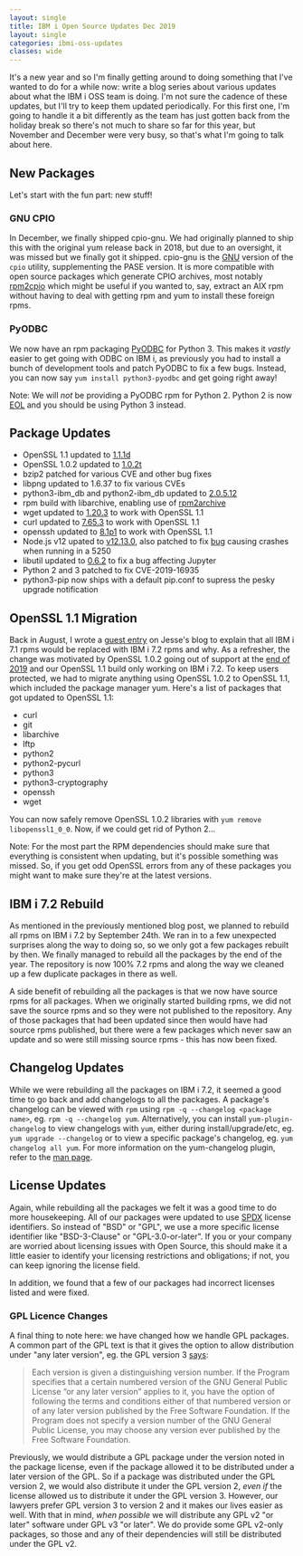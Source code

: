```yaml
---
layout: single
title: IBM i Open Source Updates Dec 2019
layout: single
categories: ibmi-oss-updates
classes: wide
---
```


It's a new year and so I'm finally getting around to doing something that I've wanted to do for a while now: write a blog series about various updates about what the IBM i OSS team is doing. I'm not sure the cadence of these updates, but I'll try to keep them updated periodically. For this first one, I'm going to handle it a bit differently as the team has just gotten back from the holiday break so there's not much to share so far for this year, but November and December were very busy, so that's what I'm going to talk about here.

## New Packages

Let's start with the fun part: new stuff!

### GNU CPIO

In December, we finally shipped cpio-gnu. We had originally planned to ship this with the original yum release back in 2018, but due to an oversight, it was missed but we finally got it shipped. cpio-gnu is the [GNU](https://www.gnu.org/software/cpio/) version of the `cpio` utility, supplementing the PASE version. It is more compatible with open source packages which generate CPIO archives, most notably [rpm2cpio](http://ftp.rpm.org/max-rpm/s1-rpm-miscellania-rpm2cpio.html) which might be useful if you wanted to, say, extract an AIX rpm without having to deal with getting rpm and yum to install these foreign rpms.

### PyODBC

We now have an rpm packaging [PyODBC](https://github.com/mkleehammer/pyodbc) for Python 3. This makes it *vastly* easier to get going with ODBC on IBM i, as previously you had to install a bunch of development tools and patch PyODBC to fix a few bugs. Instead, you can now say `yum install python3-pyodbc` and get going right away!

Note: We will _not_ be providing a PyODBC rpm for Python 2. Python 2 is now [EOL](https://pythonclock.org/) and you should be using Python 3 instead.

## Package Updates

- OpenSSL 1.1 updated to [1.1.1d](https://www.openssl.org/news/openssl-1.1.1-notes.html)
- OpenSSL 1.0.2 updated to [1.0.2t](https://www.openssl.org/news/openssl-1.0.2-notes.html)
- bzip2 patched for various CVE and other bug fixes
- libpng updated to 1.6.37 to fix various CVEs
- python3-ibm_db and python2-ibm_db updated to [2.0.5.12](https://github.com/kadler/python-ibmdb/releases/tag/2.0.5.12)
- rpm build with libarchive, enabling use of [rpm2archive](http://manpages.ubuntu.com/manpages/xenial/man8/rpm2archive.8.html)
- wget updated to [1.20.3](http://git.savannah.gnu.org/cgit/wget.git/tree/NEWS?h=v1.20.3&id=a220ead43505bc3e0ea8efb1572919111dbbf6dc) to work with OpenSSL 1.1
- curl updated to [7.65.3](https://curl.haxx.se/changes.html#7_65_3) to work with OpenSSL 1.1
- openssh updated to [8.1p1](https://www.openssh.com/txt/release-8.1) to work with OpenSSL 1.1
- Node.js v12 upated to [v12.13.0](https://nodejs.org/en/blog/release/v12.13.0/), also patched to fix [bug](https://bitbucket.org/ibmi/opensource/issues/80/issues-with-qp2term-and-nodejs-v1281) causing crashes when running in a 5250
- libutil updated to [0.6.2](https://github.com/IBM/portlibfori/releases/tag/0.6.2) to fix a bug affecting Jupyter
- Python 2 and 3 patched to fix CVE-2019-16935
- python3-pip now ships with a default pip.conf to supress the pesky upgrade notification

## OpenSSL 1.1 Migration

Back in August, I wrote a [guest entry](https://ibmsystemsmag.com/Power-Systems/08/2019/RPMs-and-YUM-on-IBM-i-7-1) on Jesse's blog to explain that all IBM i 7.1 rpms would be replaced with IBM i 7.2 rpms and why. As a refresher, the change was motivated by OpenSSL 1.0.2 going out of support at the [end of 2019](https://www.openssl.org/policies/releasestrat.html) and our OpenSSL 1.1 build only working on IBM i 7.2. To keep users protected, we had to migrate anything using OpenSSL 1.0.2 to OpenSSL 1.1, which included the package manager yum. Here's a list of packages that got updated to OpenSSL 1.1:

- curl
- git
- libarchive
- lftp
- python2
- python2-pycurl
- python3
- python3-cryptography
- openssh
- wget

You can now safely remove OpenSSL 1.0.2 libraries with `yum remove libopenssl1_0_0`. Now, if we could get rid of Python 2...

Note: For the most part the RPM dependencies should make sure that everything is consistent when updating, but it's possible something was missed. So, if you get odd OpenSSL errors from any of these packages you might want to make sure they're at the latest versions.

## IBM i 7.2 Rebuild

As mentioned in the previously mentioned blog post, we planned to rebuild all rpms on IBM i 7.2 by September 24th. We ran in to a few unexpected surprises along the way to doing so, so we only got a few packages rebuilt by then. We finally managed to rebuild all the packages by the end of the year. The repository is now 100% 7.2 rpms and along the way we cleaned up a few duplicate packages in there as well.

A side benefit of rebuilding all the packages is that we now have source rpms for all packages. When we originally started building rpms, we did not save the source rpms and so they were not published to the repository. Any of those packages that had been updated since then would have had source rpms published, but there were a few packages which never saw an update and so were still missing source rpms - this has now been fixed.

## Changelog Updates

While we were rebuilding all the packages on IBM i 7.2, it seemed a good time to go back and add changelogs to all the packages. A package's changelog can be viewed with `rpm` using `rpm -q --changelog <package name>`, eg. `rpm -q --changelog yum`. Alternatively, you can install `yum-plugin-changelog` to view changelogs with `yum`, either during install/upgrade/etc, eg. `yum upgrade --changelog` or to view a specific package's changelog, eg. `yum changelog all yum`. For more information on the yum-changelog plugin, refer to the [man page](https://linux.die.net/man/1/yum-changelog).

## License Updates

Again, while rebuilding all the packages we felt it was a good time to do more housekeeping. All of our packages were updated to use [SPDX](https://spdx.org/licenses) license identifiers. So instead of "BSD" or "GPL", we use a more specific license identifier like "BSD-3-Clause" or "GPL-3.0-or-later". If you or your company are worried about licensing issues with Open Source, this should make it a little easier to identify your licensing restrictions and obligations; if not, you can keep ignoring the license field.

In addition, we found that a few of our packages had incorrect licenses listed and were fixed. 

### GPL Licence Changes

A final thing to note here: we have changed how we handle GPL packages. A common part of the GPL text is that it gives the option to allow distribution under "any later version", eg. the GPL version 3 [says](https://www.gnu.org/licenses/gpl-3.0.en.html):

> Each version is given a distinguishing version number. If the Program specifies that a certain numbered version of the GNU General Public License “or any later version” applies to it, you have the option of following the terms and conditions either of that numbered version or of any later version published by the Free Software Foundation. If the Program does not specify a version number of the GNU General Public License, you may choose any version ever published by the Free Software Foundation.

Previously, we would distribute a GPL package under the version noted in the package license, even if the package allowed it to be distributed under a later version of the GPL. So if a package was distributed under the GPL version 2, we would also distribute it under the GPL version 2, *even if* the license allowed us to distribute it under the GPL version 3. However, our lawyers prefer GPL version 3 to version 2 and it makes our lives easier as well. With that in mind, *when possible* we will distribute any GPL v2 "or later" software under GPL v3 "or later". We do provide some GPL v2-only packages, so those and any of their dependencies will still be distributed under the GPL v2.
